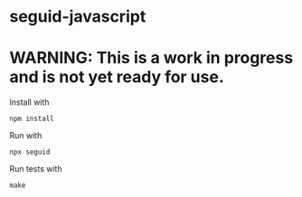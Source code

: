 # seguid-javascript

# WARNING: This is a work in progress and is not yet ready for use.

Install with 

```
npm install
```

Run with

```
npx seguid
```

Run tests with 

```
make
```
